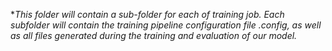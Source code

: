 **This folder will contain a sub-folder for each of training job. Each subfolder will contain the training pipeline configuration file *.config, as well as all files generated during the training and evaluation of our model.**